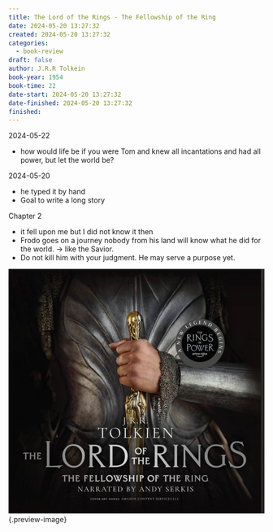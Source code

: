 ```yaml
---
title: The Lord of the Rings - The Fellowship of the Ring
date: 2024-05-20 13:27:32
created: 2024-05-20 13:27:32
categories:
  - book-review
draft: false
author: J.R.R Tolkein
book-year: 1954
book-time: 22
date-start: 2024-05-20 13:27:32
date-finished: 2024-05-20 13:27:32
finished:
---
```



2024-05-22

- how would life be if you were Tom and knew all incantations and had all power, but let the world be?

2024-05-20

- he typed it by hand
- Goal to write a long story 

Chapter 2
- it fell upon me but I did not know it then
- Frodo goes on a journey nobody from his land will know what he did for the world. → like the Savior. 
- Do not kill him with your judgment. He may serve a purpose yet. 


![The Lord of the Rings The Fellowship of the Ring](../img/book-the-lord-of-the-rings-the-fellowship-of-the-ring.jpeg){.preview-image}